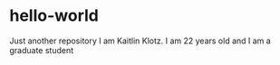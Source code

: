 # hello-world
Just another repository
I am Kaitlin Klotz. I am 22 years old and I am a graduate student
